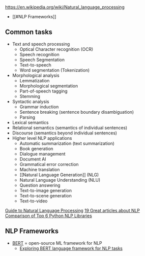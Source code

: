 https://en.wikipedia.org/wiki/Natural_language_processing

- [[#NLP Frameworks]]

## Common tasks

- Text and speech processing
	- Optical Character recognition (OCR)
	- Speech recognition
	- Speech Segmentation
	- Text-to-speech
	- Word segmentation (Tokenization)
- Morphological analysis
	- Lemmatization
	- Morphological segmentation
	- Part-of-speech tagging
	- Stemming
- Syntactic analysis
	- Grammar induction
	- Sentence breaking (sentence boundary disambiguation)
	- Parsing
- Lexical semantics
- Relational semantics (semantics of individual sentences)
- Discourse (semantics beyond individual sentences)
- Higher level NLP applications
	- Automatic summarization (text summarization)
	- Book generation
	- Dialogue management
	- Document AI
	- Grammatical error correction
	- Machine translation
	- [[Natural Language Generation]] (NLG)
	- Natural Language Understanding (NLU)
	- Question answering
	- Text-to-image generation
	- Text-to-scene generation
	- Text-to-video

[Guide to Natural Language Processing](https://www.datasciencecentral.com/your-guide-to-natural-language-processing-nlp/)
[19 Great articles about NLP](https://www.datasciencecentral.com/11-great-articles-about-natural-language-processing-nlp/)
[Comparison of Top 6 Python NLP Libraries](https://www.datasciencecentral.com/comparison-of-top-6-python-nlp-libraries/)

## NLP Frameworks

- [BERT](https://en.wikipedia.org/wiki/BERT_(language_model)) = open-source ML framework for NLP
	- [Exploring BERT language framework for NLP tasks](https://www.datasciencecentral.com/exploring-bert-language-framework-for-nlp-tasks/)

